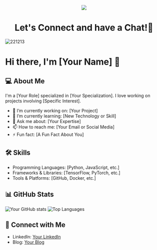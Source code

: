 <p align="center">
  <img src="https://capsule-render.vercel.app/api?type=waving&color=0:EEFF00,100:a82da8&text=I%20am%20Gojo%20Satoru!&height=200&section=header&fontSize=50"/>
</p>

<h1 align="center">
  Let's Connect and have a Chat!💬
</h1>

![221213](https://github.com/user-attachments/assets/ec939206-75c1-4106-b881-9b4869f3ee15)

# Hi there, I'm [Your Name] 👋

## 💻 About Me
I'm a [Your Role] specialized in [Your Specialization]. I love working on projects involving [Specific Interest].

- 🔭 I’m currently working on: [Your Project]
- 🌱 I’m currently learning: [New Technology or Skill]
- 💬 Ask me about: [Your Expertise]
- 📫 How to reach me: [Your Email or Social Media]
- ⚡ Fun fact: [A Fun Fact About You]

## 🛠️ Skills
- Programming Languages: [Python, JavaScript, etc.]
- Frameworks & Libraries: [TensorFlow, PyTorch, etc.]
- Tools & Platforms: [GitHub, Docker, etc.]

## 📊 GitHub Stats
![Your GitHub stats](https://github-readme-stats.vercel.app/api?username=yourusername&show_icons=true&theme=radical)
![Top Languages](https://github-readme-stats.vercel.app/api/top-langs/?username=yourusername&layout=compact&theme=radical)

## 🔗 Connect with Me
- LinkedIn: [Your LinkedIn](https://www.linkedin.com/in/yourusername)
- Blog: [Your Blog](https://yourblog.com)
